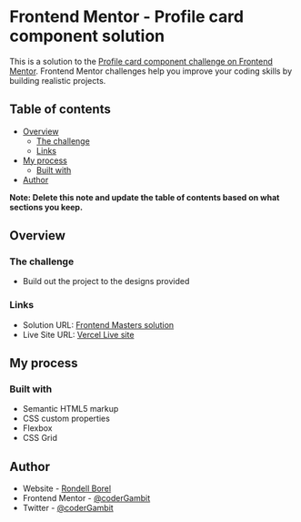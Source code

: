 # Frontend Mentor - Profile card component solution

This is a solution to the [Profile card component challenge on Frontend Mentor](https://www.frontendmentor.io/challenges/profile-card-component-cfArpWshJ). Frontend Mentor challenges help you improve your coding skills by building realistic projects. 

## Table of contents

- [Overview](#overview)
  - [The challenge](#the-challenge)
  - [Links](#links)
- [My process](#my-process)
  - [Built with](#built-with)
- [Author](#author)

**Note: Delete this note and update the table of contents based on what sections you keep.**

## Overview

### The challenge

- Build out the project to the designs provided

### Links

- Solution URL: [Frontend Masters solution](https://www.frontendmentor.io/solutions/solution-using-grid-and-flexbox-for-layout-mvSu39Ehd)
- Live Site URL: [Vercel Live site](https://frontend-mentor-profile-card-component-psi.vercel.app/)

## My process

### Built with

- Semantic HTML5 markup
- CSS custom properties
- Flexbox
- CSS Grid


## Author

- Website - [Rondell Borel](https://www.rondellborel.com)
- Frontend Mentor - [@coderGambit](https://www.frontendmentor.io/profile/coderGambit)
- Twitter - [@coderGambit](https://www.twitter.com/coderGambit)